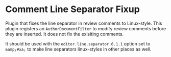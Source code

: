 Comment Line Separator Fixup
============================

Plugin that fixes the line separator in review comments to Linux-style. This plugin registers an `AuthorDocumentFilter` to modify review comments before they are inserted. It does not fix the exisiting comments. 

It should be used with the `editor.line.separator.6.1.1` option set to `&amp;#xa;` to make line separators linux-styles in other places as well.